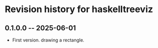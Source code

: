 # Revision history for haskelltreeviz

## 0.1.0.0 -- 2025-06-01
* First version. drawing a rectangle.
